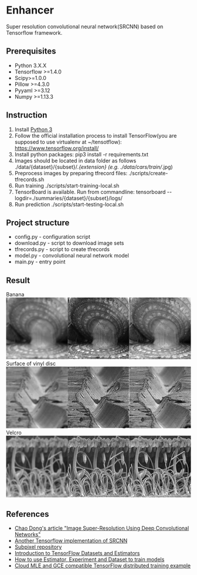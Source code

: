 # Enhancer
Super resolution convolutional neural network(SRCNN) based on Tensorflow framework.

## Prerequisites
 * Python 3.X.X
 * Tensorflow >=1.4.0
 * Scipy>=1.0.0
 * Pillow >=4.3.0
 * Pyyaml >=3.12
 * Numpy >=1.13.3

## Instruction
 1. Install [Python 3](https://www.python.org/downloads/) 
 2. Follow the official installation process to install TensorFlow(you are supposed to use virtualenv at ~/tensotflow): https://www.tensorflow.org/install/
 3. Install python packages: pip3 install -r requirements.txt
 4. Images should be located in data folder as follows ./data/{dataset}/{subset}/*.{extension} (e.g. ./data/cars/train/*.jpg)
 5. Preprocess images by preparing tfrecord files: ./scripts/create-tfrecords.sh
 6. Run training ./scripts/start-training-local.sh
 7. TensorBoard is available. Run from commandline: tensorboard --logdir=./summaries/{dataset}/{subset}/logs/
 8. Run prediction ./scripts/start-testing-local.sh

## Project structure
 * config.py   - configuration script
 * download.py - script to download image sets
 * tfrecords.py - script to create tfrecords 
 * model.py    - convolutional neural network model
 * main.py     - entry point

## Result
Banana
![orig](https://github.com/datbui/enhancer/blob/master/sample/banana.jpg)<br>
Surface of vinyl disc
![orig](https://github.com/datbui/enhancer/blob/master/sample/surface_of_vinyl_disc.jpg)<br>
Velcro
![orig](https://github.com/datbui/enhancer/blob/master/sample/velcro.jpg)<br>

## References
 * [Chao Dong's article "Image Super-Resolution Using Deep Convolutional Networks"](http://mmlab.ie.cuhk.edu.hk/projects/SRCNN.html) 
 * [Another Tensorflow implementation of SRCNN](https://github.com/tegg89/SRCNN-Tensorflow) 
 * [Subpixel repository](https://github.com/tetrachrome/subpixel) 
 * [Introduction to TensorFlow Datasets and Estimators](https://developers.googleblog.com/2017/09/introducing-tensorflow-datasets.html)
 * [How to use Estimator, Experiment and Dataset to train models](https://medium.com/onfido-tech/higher-level-apis-in-tensorflow-67bfb602e6c0)
 * [Cloud MLE and GCE compatible TensorFlow distributed training example](https://github.com/GoogleCloudPlatform/cloudml-dist-mnist-example)
